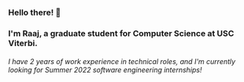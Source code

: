 <h3>Hello there! 👋<br></h3>
  
<h3>I'm Raaj, a graduate student for Computer Science at USC Viterbi.</h3>
<h6>I have 2 years of work experience in technical roles, and I'm currently looking for Summer 2022 software engineering internships!</h6>
